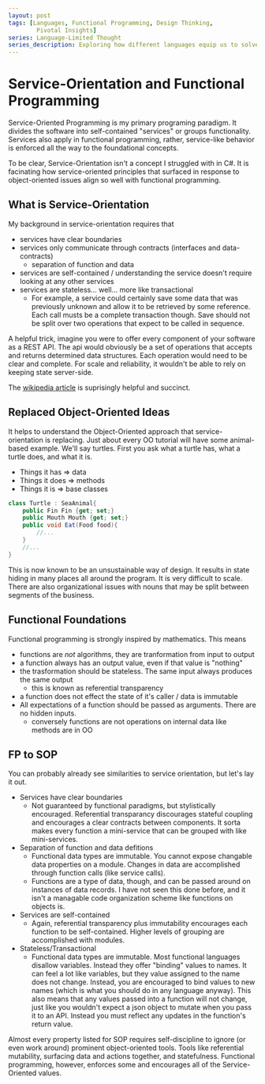 ```yaml
---
layout: post
tags: [Languages, Functional Programming, Design Thinking,
        Pivotal Insights]
series: Language-Limited Thought
series_description: Exploring how different languages equip us to solve different design problems
---
```


# Service-Orientation and Functional Programming

Service-Oriented Programming is my primary programing paradigm. It divides the software into self-contained "services" or groups functionality. Services also apply in functional programming, rather, service-like behavior is enforced all the way to the foundational concepts.

To be clear, Service-Orientation isn't a concept I struggled with in C#. It is facinating how service-oriented principles that surfaced in response to object-oriented issues align so well with functional programming.

## What is Service-Orientation
My background in service-orientation requires that
 - services have clear boundaries
 - services only communicate through contracts (interfaces and data-contracts)
   - separation of function and data 
 - services are self-contained / understanding the service doesn't require looking at any other services
 - services are stateless... well... more like transactional
   - For example, a service could certainly save some data that was previously unknown and allow it to be retrieved by some reference. Each call musts be a complete transaction though. Save should not be split over two operations that expect to be called in sequence.

A helpful trick, imagine you were to offer every component of your software as a REST API.  The api would obviously be a set of operations that accepts and returns determined data structures. Each operation would need to be clear and complete. For scale and reliability, it wouldn't be able to rely on keeping state server-side.

The [wikipedia article](https://en.wikipedia.org/wiki/Service-orientation) is suprisingly helpful and succinct.

## Replaced Object-Oriented Ideas
It helps to understand the Object-Oriented approach that service-orientation is replacing. Just about every OO tutorial will have some animal-based example. We'll say turtles. First you ask what a turtle has, what a turtle does, and what it is. 
 - Things it has => data
 - Things it does => methods
 - Things it is => base classes

```cs
class Turtle : SeaAnimal{
    public Fin Fin {get; set;}
    public Mouth Mouth {get; set;} 
    public void Eat(Food food){ 
        //...
    } 
    //...
}
```

This is now known to be an unsustainable way of design. It results in state hiding in many places all around the program. It is very difficult to scale. There are also organizational issues with nouns that may be split between segments of the business.

## Functional Foundations

Functional programming is strongly inspired by mathematics. This means
- functions are *not* algorithms, they are tranformation from input to output
- a function always has an output value, even if that value is "nothing"
- the trasformation should be stateless. The same input always produces the same output
  - this is known as referential transparency
- a function does not effect the state of it's caller / data is immutable
- All expectations of a function should be passed as arguments. There are no hidden inputs.
  - conversely functions are not operations on internal data like methods are in OO


## FP to SOP
You can probably already see similarities to service orientation, but let's lay it out.
- Services have clear boundaries
  - Not guaranteed by functional paradigms, but stylistically encouraged. Referential transparancy discourages stateful coupling and encourages a clear contracts between components. It sorta makes every function a mini-service that can be grouped with like mini-services. 
- Separation of function and data defitions
  - Functional data types are immutable. You cannot expose changable data properties on a module. Changes in data are accomplished through function calls (like service calls).
  - Functions are a type of data, though, and can be passed around on instances of data records. I have not seen this done before, and it isn't a managable code organization scheme like functions on objects is.
- Services are self-contained
  - Again, referential transparency plus immutability encourages each function to be self-contained. Higher levels of grouping are accomplished with modules.
- Stateless/Transactional
  - Functional data types are immutable. Most functional languages disallow variables. Instead they offer "binding" values to names. It can feel a lot like variables, but they value assigned to the name does not change. Instead, you are encouraged to bind values to new names (which is what you should do in any language anyway). This also means that any values passed into a function will not change, just like you wouldn't expect a json object to mutate when you pass it to an API. Instead you must reflect any updates in the function's return value.

Almost every property listed for SOP requires self-discipline to ignore (or even work around) prominent object-oriented tools. Tools like referential mutability, surfacing data and actions together, and statefulness. Functional programming, however, enforces some and encourages all of the Service-Oriented values.

